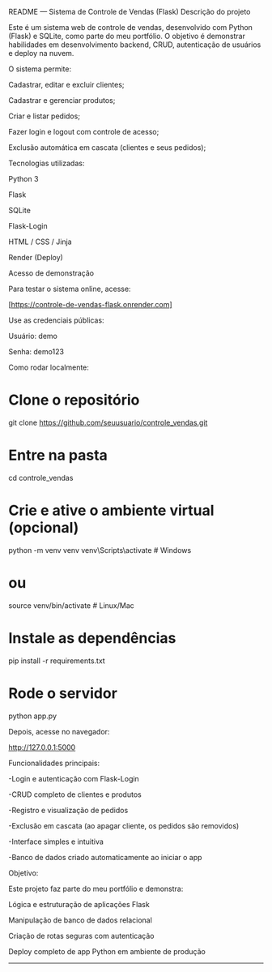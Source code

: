 README — Sistema de Controle de Vendas (Flask)
Descrição do projeto

Este é um sistema web de controle de vendas, desenvolvido com Python (Flask) e SQLite, como parte do meu portfólio.
O objetivo é demonstrar habilidades em desenvolvimento backend, CRUD, autenticação de usuários e deploy na nuvem.

O sistema permite:

Cadastrar, editar e excluir clientes;

Cadastrar e gerenciar produtos;

Criar e listar pedidos;

Fazer login e logout com controle de acesso;

Exclusão automática em cascata (clientes e seus pedidos);


Tecnologias utilizadas:

Python 3

Flask

SQLite

Flask-Login

HTML / CSS / Jinja

Render (Deploy)

Acesso de demonstração

Para testar o sistema online, acesse:

[https://controle-de-vendas-flask.onrender.com]

Use as credenciais públicas:

Usuário: demo

Senha: demo123

Como rodar localmente:

# Clone o repositório
git clone https://github.com/seuusuario/controle_vendas.git

# Entre na pasta
cd controle_vendas

# Crie e ative o ambiente virtual (opcional)
python -m venv venv
venv\Scripts\activate  # Windows
# ou
source venv/bin/activate  # Linux/Mac

# Instale as dependências
pip install -r requirements.txt

# Rode o servidor
python app.py

Depois, acesse no navegador:

http://127.0.0.1:5000

Funcionalidades principais:

-Login e autenticação com Flask-Login

-CRUD completo de clientes e produtos

-Registro e visualização de pedidos

-Exclusão em cascata (ao apagar cliente, os pedidos são removidos)

-Interface simples e intuitiva

-Banco de dados criado automaticamente ao iniciar o app

Objetivo:

Este projeto faz parte do meu portfólio e demonstra:

Lógica e estruturação de aplicações Flask

Manipulação de banco de dados relacional

Criação de rotas seguras com autenticação

Deploy completo de app Python em ambiente de produção

-------------------------------------------------------------------------
